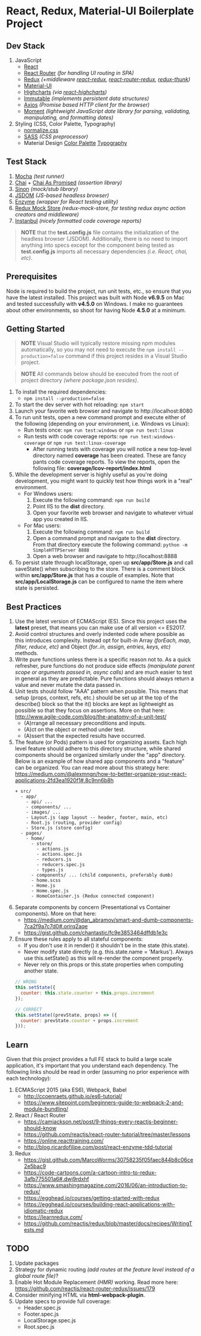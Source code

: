 # React, Redux, Material-UI Boilerplate Project

## Dev Stack

1. JavaScript
    * [React](https://facebook.github.io/react/)
    * [React Router](https://github.com/reacttraining/react-router) *(for handling UI routing in SPA)*
    * [Redux](http://redux.js.org/) *(+middleware [react-redux](https://github.com/reactjs/react-redux), [react-router-redux](https://github.com/reactjs/react-router-redux), [redux-thunk](https://github.com/gaearon/redux-thunk))*
    * [Material-UI](http://www.material-ui.com/#/)
    * [Highcharts](http://api.highcharts.com/highcharts) *(via [react-highcharts](https://github.com/kirjs/react-highcharts))*
    * [Immutable](https://facebook.github.io/immutable-js/) *(implements persistent data structures)*
    * [Axios](https://github.com/mzabriskie/axios) *(Promise based HTTP client for the browser)*
    * [Moment](https://momentjs.com/) *(lightweight JavaScript date library for parsing, validating, manipulating, and formatting dates)*
2. Styling (CSS, Color Palette, Typography)
    * [normalize.css](https://necolas.github.io/normalize.css/)
    * [SASS](http://sass-lang.com/guide) *(CSS preprocessor)*
    * Material Design
        [Color Palette](https://material.io/guidelines/style/color.html)
        [Typography](https://material.io/guidelines/style/typography.html)

## Test Stack

1. [Mocha](https://mochajs.org/) *(test runner)*
2. [Chai](http://chaijs.com/) + [Chai As Promised](https://github.com/domenic/chai-as-promised) *(assertion library)*
3. [Sinon](http://sinonjs.org/) *(mock/stub library)*
4. [JSDOM](https://github.com/tmpvar/jsdom) *(JS-based headless browser)*
5. [Enzyme](https://github.com/airbnb/enzyme) *(wrapper for React testing utility)*
6. [Redux Mock Store](https://github.com/arnaudbenard/redux-mock-store) *(redux-mock-store, for testing redux async action creators and middleware)*
7. [Instanbul](https://github.com/gotwarlost/istanbul) *(nicely formatted code coverage reports)*

> **NOTE** that the **test.config.js** file contains the initialization of the headless browser (JSDOM). Additionally, there is no need to import anything into specs except for the component being tested as **test.config.js** imports all necessary dependencies *(i.e. React, chai, etc)*.

## Prerequisites

Node is required to build the project, run unit tests, etc., so ensure that you have the latest installed. This project was built with Node **v6.9.5** on Mac and tested successfully with **v4.5.0** on Windows. I make no guarantees about other environments, so shoot for having Node **4.5.0** at a minimum.

## Getting Started

> **NOTE** Visual Studio will typically restore missing npm modules automatically, so you may not need to execute the `npm install --production=false` command if this project resides in a Visual Studio project.

> **NOTE** All commands below should be executed from the root of project directory *(where package.json resides)*.

1. To install the required dependencies:
    * `npm install --production=false`
2. To start the dev server with hot reloading: `npm start`
3. Launch your favorite web browser and navigate to http://localhost:8080
4. To run unit tests, open a new command prompt and execute either of the following (depending on your environment, i.e. Windows vs Linux):
    * Run tests once: `npm run test:windows` or `npm run test:linux`
    * Run tests with code coverage reports: `npm run test:windows-coverage` or `npm run test:linux-coverage`
        * After running tests with coverage you will notice a new top-level directory named **coverage** has been created. These are fancy pants code coverage reports. To view the reports, open the following file: **coverage/lcov-report/index.html**
5. While the development server is highly useful as you're doing development, you might want to quickly test how things work in a "real" environment.
    * For Windows users:
        1. Execute the following command: `npm run build`
        2. Point IIS to the **dist** directory.
        3. Open your favorite web browser and navigate to whatever virtual app you created in IIS.
    * For Mac users:
        1. Execute the following command: `npm run build`
        2. Open a command prompt and navigate to the **dist** directory. From that directory execute the following command: `python -m SimpleHTTPServer 8888`
        3. Open a web browser and navigate to http://localhost:8888
6. To persist state through localStorage, open up **src/app/Store.js** and call saveState() when subscribing to the store. There is a comment block within **src/app/Store.js** that has a couple of examples. Note that **src/app/LocalStorage.js** can be configured to name the item where state is persisted.

## Best Practices

1. Use the latest version of ECMAScript (ES). Since this project uses the **latest** preset, that means you can make use of all version <= ES2017.
2. Avoid control structures and overly indented code where possible as this introduces complexity. Instead opt for built-in Array *(forEach, map, filter, reduce, etc)* and Object *(for..in, assign, entries, keys, etc)* methods.
3. Write pure functions unless there is a specific reason not to. As a quick refresher, pure functions do not produce side effects *(manipulate parent scope or arguments passed in, async calls)* and are much easier to test in general as they are predictable. Pure functions should always return a value and never mutate the data passed in.
4. Unit tests should follow "AAA" pattern when possible. This means that setup (props, context, refs, etc.) should be set up at the top of the describe() block so that the it() blocks are kept as lightweight as possible so that they focus on assertions. More on that here: http://www.agile-code.com/blog/the-anatomy-of-a-unit-test/
    * (A)rrange all necessary preconditions and inputs.
    * (A)ct on the object or method under test.
    * (A)ssert that the expected results have occurred.
5. The feature (or Pods) pattern is used for organizing assets. Each high level feature should adhere to this directory structure, while shared components should be organized similarly under the "app" directory. Below is an example of how shared app components and a "feature" can be organized. You can read more about this strategy here: https://medium.com/@alexmngn/how-to-better-organize-your-react-applications-2fd3ea1920f1#.8c9nn6b8h
    ~~~
    + src/
      - app/
        - api/ ...
        - components/ ...
        - images/ ...
        - Layout.js (app layout -- header, footer, main, etc)
        - Root.js (routing, provider config)
        - Store.js (store config)
      - pages/
        - home/
          - store/
            - actions.js
            - actions.spec.js
            - reducers.js
            - reducers.spec.js
            - types.js
          - components/ ... (child components, preferably dumb)
          - home.scss
          - Home.js
          - Home.spec.js
          - HomeContainer.js (Redux connected component)
    ~~~
6. Separate components by concern (Presentational vs Container components). More on that here:
    * https://medium.com/@dan_abramov/smart-and-dumb-components-7ca2f9a7c7d0#.orirq2aqe
    * https://gist.github.com/chantastic/fc9e3853464dffdb1e3c
7. Ensure these rules apply to all stateful components:
    * If you don't use it in render() it shouldn't be in the state (this.state).
    * Never modify state directly (e.g. this.state.name = 'Markus'). Always use this.setState() as this will re-render the component properly.
    * Never rely on this.props or this.state properties when computing another state.
    ~~~ javascript
    // WRONG
    this.setState({
      counter: this.state.counter + this.props.increment
    });

    // CORRECT
    this.setState((prevState, props) => ({
      counter: prevState.counter + props.increment
    }));
    ~~~

## Learn

Given that this project provides a full FE stack to build a large scale application, it's important that you understand each dependency. The following links should be read in order (assuming no prior experience with each technology):

1. ECMAScript 2015 (aka ES6), Webpack, Babel
    * http://ccoenraets.github.io/es6-tutorial/
    * https://www.sitepoint.com/beginners-guide-to-webpack-2-and-module-bundling/
2. React / React Router
    * https://camjackson.net/post/9-things-every-reactjs-beginner-should-know
    * https://github.com/reactjs/react-router-tutorial/tree/master/lessons
    * https://online.reacttraining.com/
    * http://blog.ricardofilipe.com/post/react-enzyme-tdd-tutorial
3. Redux
    * https://gist.github.com/MarcoWorms/30758235f05faec844b8c06ce2e5bac9
    * https://code-cartoons.com/a-cartoon-intro-to-redux-3afb775501a6#.dwj9rdxhf
    * https://www.smashingmagazine.com/2016/06/an-introduction-to-redux/
    * https://egghead.io/courses/getting-started-with-redux
    * https://egghead.io/courses/building-react-applications-with-idiomatic-redux
    * https://learnredux.com/
    * https://github.com/reactjs/redux/blob/master/docs/recipes/WritingTests.md


## TODO

1. Update packages
2. Strategy for dynamic routing *(add routes at the feature level instead of a global route file)*?
3. Enable Hot Module Replacement *(HMR)* working. Read more here: https://github.com/reactjs/react-router-redux/issues/179
4. Consider minifying HTML via **html-webpack-plugin**.
5. Update specs to provide full coverage:
    * Header.spec.js
    * Footer.spec.js
    * LocalStorage.spec.js
    * Root.spec.js
